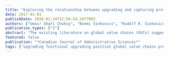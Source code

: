 ```yaml
---
title: "Exploring the relationship between upgrading and capturing profits from GVC participation for disadvantaged suppliers in developing countries"
date: 2017-01-01
publishDate: 2020-02-24T22:56:54.207709Z
authors: ["Umair Shafi Choksy", "Noemi Sinkovics", "Rudolf R. Sinkovics"]
publication_types: ["2"]
abstract: "The existing literature on global value chains (GVCs) suggests that functional upgrading is a key determinant of whether suppliers are able to capture higher profits in GVCs. However, it is unclear whether the same argument holds for disadvantaged suppliers who face high barriers to achieving functional upgrading. Through a review of existing empirical studies, the present paper aims to explore how disadvantaged suppliers in developing countries increase their profits in the face of barriers to functional upgrading. The findings from the literature analysis suggest that the ability of disadvantaged suppliers to benefit from GVC participation depends on the extent of their managerial agency and their ability to leverage multiple upgrading/downgrading trajectories (whether product, process, or functional) and transform them into profitable outcomes. Copyright © 2017 ASAC. Published by John Wiley & Sons, Ltd. Pour les auteurs des travaux existants sur les chaînes de valeur mondiales (GVC), c'est la modernisation fonctionnelle qui détermine si les fournisseurs sont en mesure de réaliser des profits importants dans le cadre des GVC. Mais ces auteurs n'indiquent pas si ce postulat s'applique également aux fournisseurs défavorisés qui, pour réaliser leur modernisation fonctionnelle, doivent faire face à des obstacles majeurs. Dans le présent article, nous explorons, grâce à une revue des travaux empiriques existants, la manière dont les fournisseurs défavorisés des pays en voie de développement augmentent leurs profits en dépit des obstacles qui entravent leur modernisation fonctionnelle. Nos résultats révèlent que la capacité des fournisseurs défavorisés à tirer profit de leur participation aux GVC dépend de la taille de leur organisme managérial et de leur aptitude à transformer les multiples mouvements de modernisation/dégradation (des produits, des processus ou des fonctions) en revenus. Copyright © 2017 ASAC. Published by John Wiley & Sons, Ltd."
featured: false
publication: "*Canadian Journal of Administrative Sciences*"
tags: ["upgrading functional upgrading position global value chains profit margins modernisation modernisation fonctionnelle chaînes de valeur mondiales marges de profit"]
---
```


